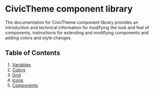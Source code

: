 # CivicTheme component library

The documentation for CivicTheme component library provides an introduction and
technical information for modifying the look and feel of components,
instructions for extending and modifying components and adding colors and style
changes.

## Table of Contents

1. [Variables](variables.md)
2. [Colors](colors.md)
3. [Grid](grid.md)
4. [Icons](icons.md)
5. [Components](components.md)
